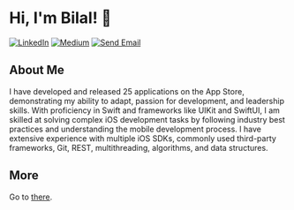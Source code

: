 # Hi, I'm Bilal! 👋

[![LinkedIn](https://img.shields.io/badge/LinkedIn-blue?style=flat&logo=linkedin&logoColor=white)](https://www.linkedin.com/in/bilalbakhrom/)
[![Medium](https://img.shields.io/badge/Medium-black?style=flat&logo=medium&logoColor=white)](https://medium.com/@bilalbakhrom)
[![Send Email](https://img.shields.io/badge/Send_Email-red?style=flat&logo=gmail&logoColor=white)](mailto:bilalbakhrom@gmail.com)

## About Me

I have developed and released 25 applications on the App Store, demonstrating my ability to adapt, passion for development, and leadership skills. With proficiency in Swift and frameworks like UIKit and SwiftUI, I am skilled at solving complex iOS development tasks by following industry best practices and understanding the mobile development process. I have extensive experience with multiple iOS SDKs, commonly used third-party frameworks, Git, REST, multithreading, algorithms, and data structures.

## More
Go to [there](https://github.com/bilalbakhrom).
